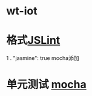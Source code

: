 # wt-iot



# 格式[JSLint](http://jslint.com/)

1 . "jasmine": true  mocha添加


# 单元测试 [mocha](https://mochajs.org/#getting-started)

